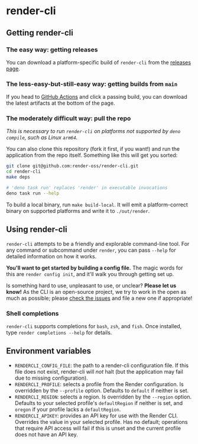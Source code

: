 # render-cli #

## Getting render-cli ##
### The easy way: getting releases ###
You can download a platform-specific build of `render-cli` from the [releases page](https://github.com/render-oss/render-cli/releases).

### The less-easy-but-still-easy way: getting builds from `main` ###
If you head to [GitHub Actions](https://github.com/render-oss/render-cli/actions) and click a passing build, you can download the latest artifacts at the bottom of the page.

### The moderately difficult way: pull the repo ###
_This is necessary to run `render-cli` on platforms not supported by `deno compile`, such as Linux `arm64`._

You can also clone this repository (fork it first, if you want!) and run the application from the repo itself. Something like this will get you sorted:

```bash
git clone git@github.com:render-oss/render-cli.git
cd render-cli
make deps

# 'deno task run' replaces 'render' in executable invocations
deno task run --help
```

To build a local binary, run `make build-local`. It will emit a platform-correct binary on supported platforms and write it
to `./out/render`.

## Using render-cli ##
`render-cli` attempts to be a friendly and explorable command-line tool. For any command or subcommand under `render`, you can pass `--help` for detailed information on how it works.

**You'll want to get started by building a config file.** The magic words for this are `render config init`, and it'll walk you through getting set up.

Is something hard to use, unpleasant to use, or unclear? **Please let us know!** As the CLI is an open-source project, we try to work in the open as much as possible; please [check the issues](https://github.com/render-oss/render-cli/issues) and file a new one if appropriate!

### Shell completions ###
`render-cli` supports completions for `bash`, `zsh`, and `fish`. Once installed, type `render completions --help` for details.

## Environment variables ##
- `RENDERCLI_CONFIG_FILE`: the path to a render-cli configuration file. If this file does not exist, render-cli will _not_ halt (but the application may fail due to missing configuration).
- `RENDERCLI_PROFILE`: selects a profile from the Render configuration. Is overridden by the `--profile` option. Defaults to `default` if neither is set.
- `RENDERCLI_REGION`: selects a region. Is overridden by the `--region` option. Defaults to your selected profile's `defaultRegion` if neither is set, and `oregon` if your profile lacks a `defaultRegion`.
- `RENDERCLI_APIKEY`: provides an API key for use with the Render CLI. Overrides the value in your selected profile. Has no default; operations that require API access will fail if this is unset and the current profile does not have an API key.
